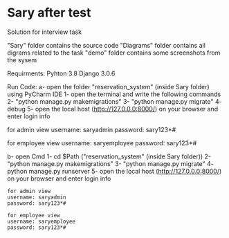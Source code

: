 # Sary after test
Solution for interview task

"Sary" folder contains the source code 
"Diagrams" folder contains all digrams related to the task 
"demo" folder contains some screenshots from the sysem

Requirments: Pyhton 3.8 Django 3.0.6

Run Code: a- open the folder "reservation_system" (inside Sary folder) using PyCharm IDE 
1- open the terminal and write the following commands 
2- "python manage.py makemigrations" 
3- "python manage.py migrate" 
4- debug 
5- open the local host (http://127.0.0.0:8000/) on your browser and enter login info

  for admin view
  username: saryadmin
  password: sary123*#
  
  for employee view
  username: saryemployee
  password: sary123*#
  
b- open Cmd 
1- cd $Path ("reservation_system" (inside Sary folder)) 
2- "python manage.py makemigrations" 
3- "python manage.py migrate" 
4- python manage.py runserver 
5- open the local host (http://127.0.0.0:8000/) on your browser and enter login info

    for admin view
    username: saryadmin
    password: sary123*#

    for employee view
    username: saryemployee
    password: sary123*#
